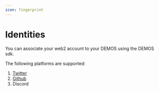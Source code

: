 ```yaml
---
icon: fingerprint
---
```


# Identities

You can associate your web2 account to your DEMOS using the DEMOS sdk.

The following platforms are supported:

1. [Twitter](twitter.md)
2. [Github](github.md)
3. Discord

